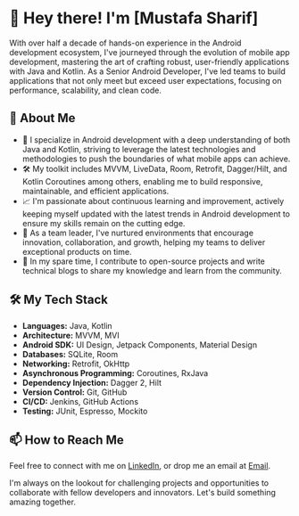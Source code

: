 # 👋 Hey there! I'm [Mustafa Sharif]

With over half a decade of hands-on experience in the Android development ecosystem, I've journeyed through the evolution of mobile app development, mastering the art of crafting robust, user-friendly applications with Java and Kotlin. As a Senior Android Developer, I've led teams to build applications that not only meet but exceed user expectations, focusing on performance, scalability, and clean code.

## 🌟 About Me

- 🚀 I specialize in Android development with a deep understanding of both Java and Kotlin, striving to leverage the latest technologies and methodologies to push the boundaries of what mobile apps can achieve.
- 🛠️ My toolkit includes MVVM, LiveData, Room, Retrofit, Dagger/Hilt, and Kotlin Coroutines among others, enabling me to build responsive, maintainable, and efficient applications.
- 📈 I'm passionate about continuous learning and improvement, actively keeping myself updated with the latest trends in Android development to ensure my skills remain on the cutting edge.
- 🤝 As a team leader, I've nurtured environments that encourage innovation, collaboration, and growth, helping my teams to deliver exceptional products on time.
- 🌱 In my spare time, I contribute to open-source projects and write technical blogs to share my knowledge and learn from the community.

## 🛠 My Tech Stack

- **Languages:** Java, Kotlin
- **Architecture:** MVVM, MVI
- **Android SDK:** UI Design, Jetpack Components, Material Design
- **Databases:** SQLite, Room
- **Networking:** Retrofit, OkHttp
- **Asynchronous Programming:** Coroutines, RxJava
- **Dependency Injection:** Dagger 2, Hilt
- **Version Control:** Git, GitHub
- **CI/CD:** Jenkins, GitHub Actions
- **Testing:** JUnit, Espresso, Mockito

## 📫 How to Reach Me

Feel free to connect with me on [LinkedIn](https://https://www.linkedin.com/in/mustafa7sharif), or drop me an email at [Email](mailto:m.sharif.uk@gmail.com).


I'm always on the lookout for challenging projects and opportunities to collaborate with fellow developers and innovators. Let's build something amazing together.
